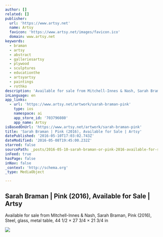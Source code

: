```yaml
---
author: []
related: []
publisher:
  url: 'https://www.artsy.net'
  name: Artsy
  favicon: 'https://www.artsy.net/images/favicon.ico'
  domain: www.artsy.net
keywords:
  - braman
  - artsy
  - abstract
  - galleriesartsy
  - plywood
  - sculptures
  - educationthe
  - artsyartsy
  - paintings
  - rothko
description: 'Available for sale from Mitchell-Innes & Nash, Sarah Braman, Pink (2016), Steel, glass, metal table, 44 1/2 × 27 3/4 × 21 3/4 in'
inLanguage: en
app_links:
  - url: 'https://www.artsy.net/artwork/sarah-braman-pink'
    type: ios
    namespace: ai
    app_store_id: '703796080'
    app_name: Artsy
isBasedOnUrl: 'https://www.artsy.net/artwork/sarah-braman-pink'
title: 'Sarah Braman | Pink (2016), Available for Sale | Artsy'
datePublished: '2016-05-10T17:03:02.743Z'
dateModified: '2016-05-08T19:45:00.232Z'
starred: false
sourcePath: _posts/2016-05-10-sarah-braman-or-pink-2016-available-for-sale-or-artsy.md
inFeed: true
hasPage: false
inNav: false
_context: 'http://schema.org'
_type: MediaObject

---
```

<article style=""><h1>Sarah Braman | Pink (2016), Available for Sale | Artsy</h1><p>Available for sale from Mitchell-Innes &amp; Nash, Sarah Braman, Pink (2016), Steel, glass, metal table, 44 1/2 × 27 3/4 × 21 3/4 in</p><img src="https://d32dm0rphc51dk.cloudfront.net/P6fDt5OY-Z580sO00aVZdw/large.jpg" /></article>